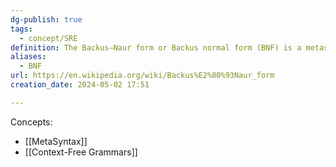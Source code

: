 ```yaml
---
dg-publish: true
tags:
  - concept/SRE
definition: The Backus–Naur form or Backus normal form (BNF) is a metasyntax notation for context-free grammars.
aliases:
  - BNF
url: https://en.wikipedia.org/wiki/Backus%E2%80%93Naur_form
creation_date: 2024-05-02 17:51

---
```

Concepts:
- [[MetaSyntax]]
- [[Context-Free Grammars]]
